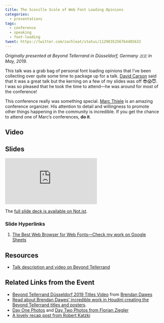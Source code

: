 ```yaml
---
title: The Scoville Scale of Web Font Loading Opinions
categories:
  - presentations
tags:
  - conference
  - speaking
  - font-loading
tweet: https://twitter.com/zachleat/status/1129035256764485632
---
```


_Originally presented at Beyond Tellerrand in Düsseldorf, Germany 🇩🇪 in May, 2019._

This talk was a grab bag of personal font loading opinions that I’ve been collecting over quite some time to package up for a talk. [David Carson](http://www.davidcarsondesign.com/) said that it was a great talk but the kerning on a few of my slides was off 😎😱😇. I was so pleased that he took the time to attend—he was around for most of the conference!

This conference really was something special. [Marc Thiele](https://twitter.com/marcthiele) is an amazing conference organizer. His attention to detail and willingness to promote other things happening in the community is incredible. If you get the chance to attend one of Marc’s conferences, **do it**.

## Video

<div><youtube-lite-player @slug="xnaazDFHn40" @label="{{ title }}"></youtube-lite-player></div>

## Slides

<div><div class="fluid-width-video-wrapper"><iframe src="https://noti.st/zachleat/Abp5Y7/embed" frameborder="0" allowfullscreen></iframe></div></div>

The [full slide deck is available on Not.ist](https://noti.st/zachleat/Abp5Y7/the-scoville-scale-of-web-font-loading-opinions).

### Slide Hyperlinks

<ol class="reference-links">
    <!-- <li id="test1"><a href="#" class="no-underline">Some other thing</a></li> -->
    <li><a id="bwb" href="https://docs.google.com/spreadsheets/d/1lXw1vtJUgouOgpiq2LeES4gOf0SLO7HylDKdVhlRJ04/edit?usp=sharing" class="no-underline break">The Best Web Browser for Web Fonts—Check my work on Google Sheets</a></li>
</ol>

## Resources

* [Talk description and video on Beyond Tellerrand](https://beyondtellerrand.com/events/duesseldorf-2019/speakers/zach-leatherman)

## Related Links from the Event

* <a href="https://vimeo.com/336343651">Beyond Tellerrand D&uuml;sseldorf 2019 Titles Video</a> from <a href="https://vimeo.com/bjdawes">Brendan Dawes</a>
* [Read about Brendan Dawes’ incredible work in Houdini creating the Beyond Tellerrand titles and posters](http://brendandawes.com/projects/beyondtellerrand2019).
* [Day One Photos](https://florian.photo/2019-05-13/) and [Day Two Photos from Florian Ziegler](https://florian.photo/2019-05-15/#slide-9)
* [A lovely recap post from Robert Katzki](https://robert.katzki.de/posts/beyond-tellerrand-2019-duesseldorf)
